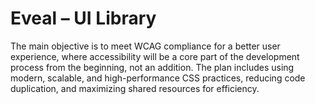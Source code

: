 # Eveal – UI Library #

The main objective is to meet WCAG compliance for a better user experience, where accessibility will be a core part of the development process from the beginning, not an addition. 
The plan includes using modern, scalable, and high-performance CSS practices, reducing code duplication, and maximizing shared resources for efficiency.
